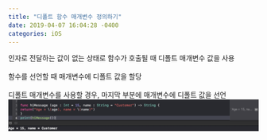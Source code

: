```yaml
---
title: "디폴트 함수 매개변수 정의하기"
date: 2019-04-07 16:04:28 -0400
categories: iOS
---
```

인자로 전달하는 값이 없는 상태로 함수가 호출될 때 디폴트 매개변수 값을 사용
<br>
<br>
함수를 선언할 때 매개변수에 디폴트 값을 할당
<br>
<br>
디폴트 매개변수를 사용할 경우, 마지막 부분에 매개변수에 디폴트 값을 선언
![defaultFunction](/img/defaultFunction.png)
